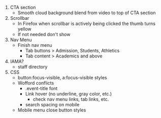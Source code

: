 1. CTA section
    - Smooth cloud background blend from video to top of CTA section
2. Scrollbar
    - In Firefox when scrollbar is actively being clicked the thumb turns yellow
    - If not needed don't show
3. Nav Menu
    - Finish nav menu
        - Tab buttons > Admission, Students, Athletics
        - Tab content > Academics and above
4. IAMA?
    - staff directory
5. CSS
    - button:focus-visible, a:focus-visible styles
    - Wofford conflicts
        - .event-title font
        - Link hover (no underline, gray color, etc.)
            - check nav menu links, tab links, etc.
        - search spacing on mobile
    - Mobile menu close button styles
